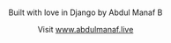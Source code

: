<footer style="text-align: center; margin-top: 20px;">
  <p>Built with love in Django by Abdul Manaf B</p>
  <p>Visit <a href="https://www.abdulmanaf.live" target="_blank">www.abdulmanaf.live</a></p>
</footer>
